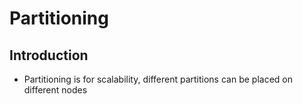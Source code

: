 # Partitioning

## Introduction
- Partitioning is for scalability, different partitions can be placed on different nodes
